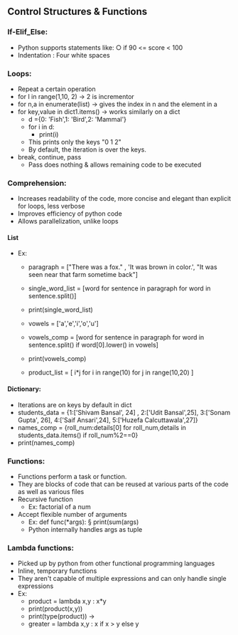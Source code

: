 ## Control Structures & Functions

### If-Elif_Else:
- Python supports statements like:
	○ if 90 <= score < 100
- Indentation : Four white spaces

### Loops:
- Repeat a certain operation 
- for I in range(1,10, 2) -> 2 is incrementor
- for n,a in enumerate(list) -> gives the index in n and the element in a
- for key,value in dict1.items() -> works similarly on a dict
	- d ={0: 'Fish',1: 'Bird',2: 'Mammal'}
	- for i in d:
		- print(i)
	- This prints only the keys "0 1 2"
	- By default, the iteration is over the keys.
- break, continue, pass
	- Pass does nothing & allows remaining code to be executed

### Comprehension:
- Increases readability of the code, more concise and elegant than explicit for loops, less verbose
- Improves efficiency of python code
- Allows parallelization, unlike loops

#### List
- Ex:
	- paragraph = ["There was a fox." , 'It was brown in color.', "It was seen near that farm sometime back"]
	- single_word_list  = [word for sentence in paragraph for word in sentence.split()]
	- print(single_word_list)


	- vowels = ['a','e','i','o','u']
	- vowels_comp = [word for sentence in paragraph for word in sentence.split() if word[0].lower() in vowels]
	- print(vowels_comp)

	- product_list = [ i*j for i in range(10) for j in range(10,20) ]
		

#### Dictionary:
- Iterations are on keys by default in dict
- students_data = {1:['Shivam Bansal', 24] , 2:['Udit Bansal',25], 3:['Sonam Gupta', 26], 4:['Saif Ansari',24], 5:['Huzefa Calcuttawala',27]}
- names_comp = {roll_num:details[0] for roll_num,details in students_data.items() if roll_num%2==0}
- print(names_comp)
	
	
### Functions:
- Functions perform a task or function.
- They are blocks of code that can be reused at various parts of the code as well as various files
- Recursive function 
	- Ex: factorial of a num
- Accept flexible number of arguments
	- Ex: def func(*args):
		§ print(sum(args)
	- Python internally handles args as tuple

### Lambda functions:
- Picked up by python from other functional programming languages
- Inline, temporary functions
- They aren't capable of multiple expressions and can only handle single expressions
- Ex:
	- product = lambda x,y : x*y
	- print(product(x,y))
	- print(type(product)) -> <class function>
	- greater = lambda x,y : x if x > y else y
